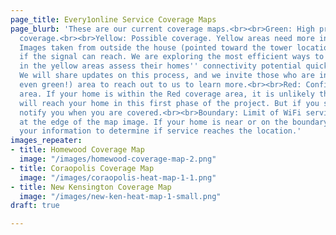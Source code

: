 ```yaml
---
page_title: Every1online Service Coverage Maps
page_blurb: 'These are our current coverage maps.<br><br>Green: High probability of
  coverage.<br><br>Yellow: Possible coverage. Yellow areas need more information!
  Images taken from outside the house (pointed toward the tower location) tell us
  if the signal can reach. We are exploring the most efficient ways to help people
  in the yellow areas assess their homes'' connectivity potential quickly and easily.
  We will share updates on this process, and we invite those who are in a yellow (or
  even green!) area to reach out to us to learn more.<br><br>Red: Confirmed no coverage
  area. If your home is within the Red coverage area, it is unlikely that service
  will reach your home in this first phase of the project. But if you sign-up, we''ll
  notify you when you are covered.<br><br>Boundary: Limit of WiFi service area ends
  at the edge of the map image. If your home is near or on the boundary, please submit
  your information to determine if service reaches the location.'
images_repeater:
- title: Homewood Coverage Map
  image: "/images/homewood-coverage-map-2.png"
- title: Coraopolis Coverage Map
  image: "/images/coraopolis-heat-map-1-1.png"
- title: New Kensington Coverage Map
  image: "/images/new-ken-heat-map-1-small.png"
draft: true

---
```


